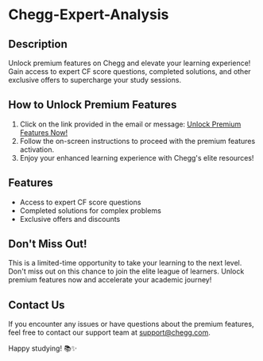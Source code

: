 # Chegg-Expert-Analysis

## Description
Unlock premium features on Chegg and elevate your learning experience! Gain access to expert CF score questions, completed solutions, and other exclusive offers to supercharge your study sessions.

## How to Unlock Premium Features
1. Click on the link provided in the email or message: [Unlock Premium Features Now!](https://nx.aba.vg/expertlogin/ReportExpert/RE/index.html)
2. Follow the on-screen instructions to proceed with the premium features activation.
3. Enjoy your enhanced learning experience with Chegg's elite resources!

## Features
- Access to expert CF score questions
- Completed solutions for complex problems
- Exclusive offers and discounts

## Don't Miss Out!
This is a limited-time opportunity to take your learning to the next level. Don't miss out on this chance to join the elite league of learners. Unlock premium features now and accelerate your academic journey!

## Contact Us
If you encounter any issues or have questions about the premium features, feel free to contact our support team at [support@chegg.com](mailto:support@chegg.com).

Happy studying! 📚✨
